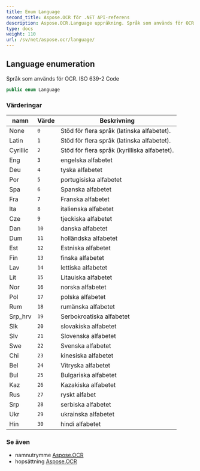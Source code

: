 ```yaml
---
title: Enum Language
second_title: Aspose.OCR för .NET API-referens
description: Aspose.OCR.Language uppräkning. Språk som används för OCR. ISO 6392 Code
type: docs
weight: 110
url: /sv/net/aspose.ocr/language/
---
```

## Language enumeration

Språk som används för OCR. ISO 639-2 Code

```csharp
public enum Language
```

### Värderingar

| namn | Värde | Beskrivning |
| --- | --- | --- |
| None | `0` | Stöd för flera språk (latinska alfabetet). |
| Latin | `1` | Stöd för flera språk (latinska alfabetet). |
| Cyrillic | `2` | Stöd för flera språk (kyrilliska alfabetet). |
| Eng | `3` | engelska alfabetet |
| Deu | `4` | tyska alfabetet |
| Por | `5` | portugisiska alfabetet |
| Spa | `6` | Spanska alfabetet |
| Fra | `7` | Franska alfabetet |
| Ita | `8` | italienska alfabetet |
| Cze | `9` | tjeckiska alfabetet |
| Dan | `10` | danska alfabetet |
| Dum | `11` | holländska alfabetet |
| Est | `12` | Estniska alfabetet |
| Fin | `13` | finska alfabetet |
| Lav | `14` | lettiska alfabetet |
| Lit | `15` | Litauiska alfabetet |
| Nor | `16` | norska alfabetet |
| Pol | `17` | polska alfabetet |
| Rum | `18` | rumänska alfabetet |
| Srp_hrv | `19` | Serbokroatiska alfabetet |
| Slk | `20` | slovakiska alfabetet |
| Slv | `21` | Slovenska alfabetet |
| Swe | `22` | Svenska alfabetet |
| Chi | `23` | kinesiska alfabetet |
| Bel | `24` | Vitryska alfabetet |
| Bul | `25` | Bulgariska alfabetet |
| Kaz | `26` | Kazakiska alfabetet |
| Rus | `27` | ryskt alfabet |
| Srp | `28` | serbiska alfabetet |
| Ukr | `29` | ukrainska alfabetet |
| Hin | `30` | hindi alfabetet |

### Se även

* namnutrymme [Aspose.OCR](../../aspose.ocr/)
* hopsättning [Aspose.OCR](../../)



